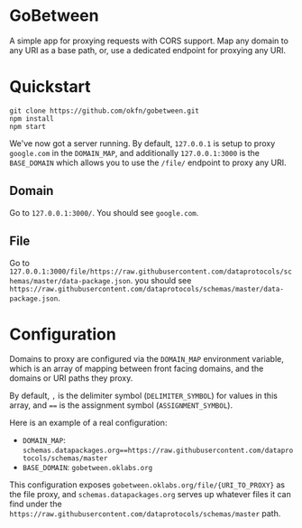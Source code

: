 # GoBetween

A simple app for proxying requests with CORS support. Map any domain to any URI as a base path, or, use a dedicated endpoint for proxying any URI.

# Quickstart

```
git clone https://github.com/okfn/gobetween.git
npm install
npm start
```

We've now got a server running. By default, `127.0.0.1` is setup to proxy `google.com` in the `DOMAIN_MAP`, and additionally `127.0.0.1:3000` is the `BASE_DOMAIN` which allows you to use the `/file/` endpoint to proxy any URI.

## Domain

Go to `127.0.0.1:3000/`. You should see `google.com`.

## File

Go to `127.0.0.1:3000/file/https://raw.githubusercontent.com/dataprotocols/schemas/master/data-package.json`. you should see `https://raw.githubusercontent.com/dataprotocols/schemas/master/data-package.json`.

# Configuration

Domains to proxy are configured via the `DOMAIN_MAP` environment variable, which is an array of mapping between front facing domains, and the domains or URI paths they proxy.

By default, `,` is the delimiter symbol (`DELIMITER_SYMBOL`) for values in this array, and `==` is the assignment symbol (`ASSIGNMENT_SYMBOL`).

Here is an example of a real configuration:

* `DOMAIN_MAP`: `schemas.datapackages.org==https://raw.githubusercontent.com/dataprotocols/schemas/master`
* `BASE_DOMAIN`: `gobetween.oklabs.org`

This configuration exposes `gobetween.oklabs.org/file/{URI_TO_PROXY}` as the file proxy, and `schemas.datapackages.org` serves up whatever files it can find under the `https://raw.githubusercontent.com/dataprotocols/schemas/master` path.
